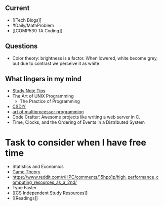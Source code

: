 ## Current
- [[Tech Blogs]]
- #Daily/MathProblem
- [[COMP530 TA Coding]]
## Questions
- Color theory: brightness is a factor. When lowered, white become grey, but due to contrast we perceive it as white
## What lingers in my mind
- [Study Note Tips](https://andymatuschak.org/)
- The Art of UNIX Programming
	- The Practice of Programming
- [CSDIY](https://csdiy.wiki/en/Web%E5%BC%80%E5%8F%91/CS142/#descriptions)
 - [art of multiprocessor programming](https://cs.ipm.ac.ir/asoc2016/Resources/Theartofmulticore.pdf)
 - Code Crafter: Awesome projects like writing a web server in C.
 - Time, Clocks, and the Ordering of Events in a Distributed System 
# Task to consider when I have free time
- Statistics and Economics
- [Game Theory](https://ocw.mit.edu/courses/14-126-game-theory-spring-2016/)
- https://www.reddit.com/r/HPC/comments/15hpo1p/high_performance_computing_resources_as_a_2nd/
- Type Faster
- [[CS Independent Study Resources]]
- [[Readings]]







